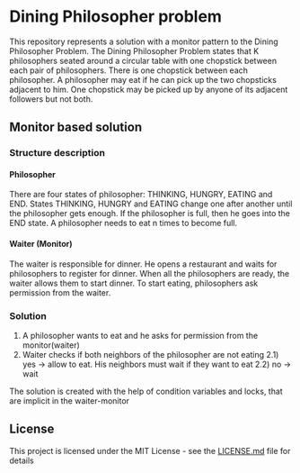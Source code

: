 # Dining Philosopher problem

This repository represents a solution with a monitor pattern to the Dining Philosopher Problem.
The Dining Philosopher Problem states that K philosophers seated around a circular table with one chopstick between each pair of philosophers. There is one chopstick between each philosopher. A philosopher may eat if he can pick up the two chopsticks adjacent to him. One chopstick may be picked up by anyone of its adjacent followers but not both.

## Monitor based solution

### Structure description

#### Philosopher 

There are four states of philosopher: THINKING, HUNGRY, EATING and END.
States THINKING, HUNGRY and EATING change one after another until the philosopher gets enough. If the philosopher is full, then he goes into the END state. 
A philosopher needs to eat n times to become full. 

#### Waiter (Monitor)

The waiter is responsible for dinner. He opens a restaurant and waits for philosophers to register for dinner. When all the philosophers are ready, the waiter allows them to start dinner. To start eating, philosophers ask permission from the waiter.

### Solution

1) A philosopher wants to eat and he asks for permission from the monitor(waiter)
2) Waiter checks if both neighbors of the philosopher are not eating
    2.1) yes -> allow to eat. His neighbors must wait if they want to eat
    2.2) no -> wait

The solution is created with the help of condition variables and locks, that are implicit in the waiter-monitor

## License

This project is licensed under the MIT License - see the [LICENSE.md](LICENSE.md) file for details

